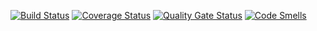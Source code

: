 [![Build Status](https://travis-ci.org/ksvetova/task.svg?branch=master)](https://travis-ci.org/ksvetova/task.svg?branch=master)
[![Coverage Status](https://coveralls.io/repos/github/ksvetova/task/badge.svg?branch=master)](https://coveralls.io/github/ksvetova/task?branch=master)
[![Quality Gate Status](https://sonarcloud.io/api/project_badges/measure?project=ksvetova_task&metric=alert_status)](https://sonarcloud.io/dashboard?id=ksvetova_task)
[![Code Smells](https://sonarcloud.io/api/project_badges/measure?project=ksvetova_task&metric=code_smells)](https://sonarcloud.io/dashboard?id=ksvetova_task)
